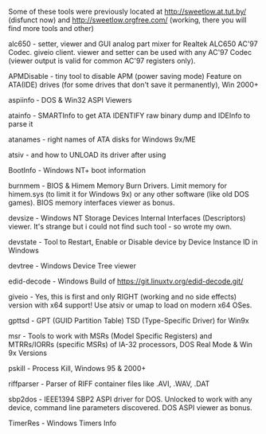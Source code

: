 Some of these tools were previously located at http://sweetlow.at.tut.by/ (disfunct now) and http://sweetlow.orgfree.com/ (working, there you will find more tools and other)

alc650 - setter, viewer and GUI analog part mixer for Realtek ALC650 AC'97 Codec. giveio client. viewer and setter can be used with any AC'97 Codec (viewer output is valid for common AC'97 registers only).

APMDisable - tiny tool to disable APM (power saving mode) Feature on ATA(IDE) drives (for some drives that don't save it permanently), Win 2000+

aspiinfo - DOS & Win32 ASPI Viewers

atainfo - SMARTInfo to get ATA IDENTIFY raw binary dump and IDEInfo to parse it

atanames - right names of ATA disks for Windows 9x/ME

atsiv - and how to UNLOAD its driver after using

BootInfo - Windows NT+ boot information

burnmem - BIOS & Himem Memory Burn Drivers. Limit memory for himem.sys (to limit it for Windows 9x) or any other software (like old DOS games). BIOS memory interfaces viewer as bonus.

devsize - Windows NT Storage Devices Internal Interfaces (Descriptors) viewer. It's strange but i could not find such tool - so wrote my own.

devstate - Tool to Restart, Enable or Disable device by Device Instance ID in Windows

devtree - Windows Device Tree viewer

edid-decode - Windows Build of https://git.linuxtv.org/edid-decode.git/

giveio - Yes, this is first and only RIGHT (working and no side effects) version with x64 support! Use atsiv or umap to load on modern x64 OSes.

gpttsd - GPT (GUID Partition Table) TSD (Type-Specific Driver) for Win9x

msr - Tools to work with MSRs (Model Specific Registers) and MTRRs/IORRs (specific MSRs) of IA-32 processors, DOS Real Mode & Win 9x Versions

pskill - Process Kill, Windows 95 & 2000+

riffparser - Parser of RIFF container files like .AVI, .WAV, .DAT

sbp2dos - IEEE1394 SBP2 ASPI driver for DOS. Unlocked to work with any device, command line parameters discovered. DOS ASPI viewer as bonus.

TimerRes - Windows Timers Info
